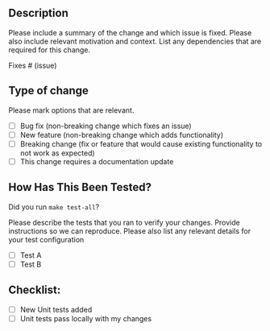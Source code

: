 ## Description

Please include a summary of the change and which issue is fixed. Please also include relevant motivation and context. List any dependencies that are required for this change.

Fixes # (issue)

## Type of change

Please mark options that are relevant.

- [ ] Bug fix (non-breaking change which fixes an issue)
- [ ] New feature (non-breaking change which adds functionality)
- [ ] Breaking change (fix or feature that would cause existing functionality to not work as expected)
- [ ] This change requires a documentation update

## How Has This Been Tested?

Did you run `make test-all`?

Please describe the tests that you ran to verify your changes. Provide instructions so we can reproduce. Please also list any relevant details for your test configuration

- [ ] Test A
- [ ] Test B

## Checklist:

- [ ] New Unit tests added
- [ ] Unit tests pass locally with my changes